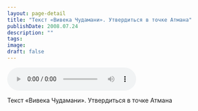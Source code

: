 ```yaml
---
layout: page-detail
title: "Текст «Вивека Чудамани». Утвердиться в точке Атмана"
publishDate: 2008.07.24
description: ""
tags:
image:
draft: false
---
```


<audio title="2008.07.24 - Текст «Вивека Чудамани». Утвердиться в точке Атмана.mp3" src="https://filer-api.advayta.org/v1.0/public/files/74954" controls=""></audio>

 Текст «Вивека Чудамани». Утвердиться в точке Атмана   

  
